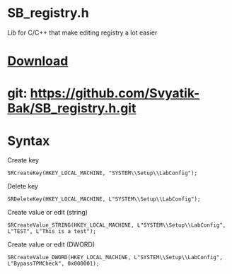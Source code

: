 # SB_registry.h
Lib for C/C++ that make editing registry a lot easier

# [Download](https://github.com/Svyatik-Bak/SB_registry.h/archive/refs/heads/main.zip)
# git: https://github.com/Svyatik-Bak/SB_registry.h.git

# Syntax

Create key
```
SRCreateKey(HKEY_LOCAL_MACHINE, "SYSTEM\\Setup\\LabConfig");
```
Delete key
```
SRDeleteKey(HKEY_LOCAL_MACHINE, L"SYSTEM\\Setup\\LabConfig");
```
Create value or edit (string)
```
SRCreateValue_STRING(HKEY_LOCAL_MACHINE, L"SYSTEM\\Setup\\LabConfig", L"TEST", L"This is a test");
```
Create value or edit (DWORD)
```
SRCreateValue_DWORD(HKEY_LOCAL_MACHINE, L"SYSTEM\\Setup\\LabConfig", L"BypassTPMCheck", 0x000001);
```
